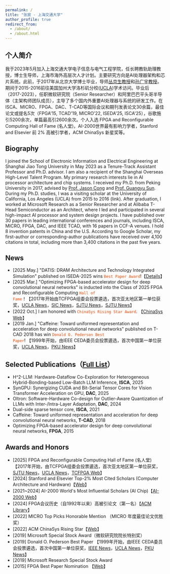 ```yaml
---
permalink: /
title: "张宸 - 上海交通大学"
author_profile: true
redirect_from: 
  - /about/
  - /about.html
---
```


## 个人简介
我于2023年5月加入上海交通大学电子信息与电气工程学院，任长聘教轨助理教授，博士生导师，上海市海外高层次人才计划。主要研究方向是AI处理器架构和芯片系统。此前，于2017年从北京大学博士毕业，导师[丛京生教授](https://vast.cs.ucla.edu/people/faculty/jason-cong)和[孙广宇教授](https://ic.pku.edu.cn/szdw/zzjs/sjzdhyjsxtx1/sgy/index.htm)。期间于2015-2016前往美国加州大学洛杉矶分校([UCLA]((https://vast.cs.ucla.edu/people/alumni/chen-zhang)))学术访问。毕业后（2017-2023），任职微软研究院（Senior Researcher）和阿里巴巴平头哥半导体（主架构师团队成员），主导了多个国内外重要AI处理器与系统的研发工作。在 ISCA、MICRO、FPGA、DAC、T-CAD等国际会议和期刊发表论文30余篇，最佳论文或提名5次（FPGA'15, TCAD'19, MICRO'22, ISEDA'25, ISCA'25），谷歌施引5200余次，单篇最高引2600余次。个人入选 FPGA and Reconfigurable Computing Hall of Fame (名人堂)，AI-2000世界最有影响力学者，Stanford and Elsevier 前 2% 高被引学者，ACM ChinaSys 新星奖等。

## Biography
I joined the School of Electronic Information and Electrical Engineering at Shanghai Jiao Tong University in May 2023 as a Tenure-Track Assistant Professor and Ph.D. advisor. I am also a recipient of the Shanghai Overseas High-Level Talent Program. My primary research interests lie in AI processor architecture and chip systems. I received my Ph.D. from Peking University in 2017, advised by [Prof. Jason Cong](https://vast.cs.ucla.edu/people/faculty/jason-cong) and [Prof. Guangyu Sun](https://ic.pku.edu.cn/szdw/zzjs/sjzdhyjsxtx1/sgy/index.htm). During my Ph.D. studies, I was a visiting scholar at the University of California, Los Angeles (UCLA) from 2015 to 2016 (link). After graduation, I worked at Microsoft Research as a Senior Researcher and at Alibaba T-Head Semiconductor as an Architect, where I led and participated in several high-impact AI processor and system design projects. I have published over 30 papers in leading international conferences and journals, including ISCA, MICRO, FPGA, DAC, and IEEE TCAD, with 16 papers in CCF-A venues. I hold 8 invention patents in China and the U.S. According to Google Scholar, my first-author or corresponding-author publications have received over 4,100 citations in total, including more than 3,400 citations in the past five years.

## News
- [2025 May.] "DATIS: DRAM Architecture and Technology Integrated Simulation" published on ISEDA-2025 wins <code style="color : orangered">Best Paper Award</code>!【[Details](https://mp.weixin.qq.com/s/hbeWcrVhF9V7ioWSrNAvWQ)】
- [2025 Mar.] "Optimizing FPGA-based accelerator design for deep convolutional neural networks" is inducted into the Class of 2025 FPGA and Reconfigurable Computing <code style="color : orangered">Hall of Fame</code>！【2017年开始由TCFPGA组委会投票遴选，首次亚太地区第一单位获奖，[UCLA News](https://www.cs.ucla.edu/professor-jason-cong-and-co-authors-inducted-into-the-class-of-2025-fpga-and-reconfigurable-computing-hall-of-fame/)，[SIC News](https://mp.weixin.qq.com/s/ZKNA4BI9bxbInRNhaJVlLg)，[SJTU News](https://mp.weixin.qq.com/s/vpba44-PizkJ_xq2F9I0Uw)，[SJTU News](https://news.sjtu.edu.cn/jdyw/20250305/207749.html)】
- [2022 Oct.] I am honored with <code style="color : orangered">ChinaSys Rising Star Award</code>. 【[ChinaSys Web](https://chinasys.org/doku.php?id=awards)】
- [2019 Jan.] "Caffeine: Toward uniformed representation and acceleration for deep convolutional neural networks" published on T-CAD 2018 has win <code style="color : orangered">Donald O. Pederson Best Paper</code>! 【1999年开始，由IEEE CEDA委员会投票遴选，首次中国第一单位获奖，[UCLA News](https://www.cs.ucla.edu/2019-donald-o-pederson-best-paper-award/)，[PKU News](https://cs.pku.edu.cn/info/1263/2440.htm)】

## Selected Publications（[Full List](https://chenzhangsjtu.github.io/publications/)）
- H^2-LLM: Hardware-Dataflow Co-Exploration for Heterogeneous Hybrid-Bonding-based Low-Batch LLM Inference, **ISCA**, 2025
- SynGPU: Synergizing CUDA and Bit-Serial Tensor Cores for Vision Transformer Acceleration on GPU, **DAC**, 2025
- Oltron: Software-Hardware Co-design for Outlier-Aware Quantization of LLMs with Inter-/Intra-Layer Adaptation, **DAC**, 2024
- Dual-side sparse tensor core, **ISCA**, 2021
- Caffeine: Toward uniformed representation and acceleration for deep convolutional neural networks, **T-CAD**, 2018
- Optimizing FPGA-based accelerator design for deep convolutional neural networks, **FPGA**, 2015


## Awards and Honors
- [2025] FPGA and Reconfigurable Computing Hall of Fame (名人堂)【2017年开始，由TCFPGA组委会投票遴选，首次亚太地区第一单位获奖，[SJTU News](https://mp.weixin.qq.com/s/ZKNA4BI9bxbInRNhaJVlLg)，[UCLA News](https://www.cs.ucla.edu/professor-jason-cong-and-co-authors-inducted-into-the-class-of-2025-fpga-and-reconfigurable-computing-hall-of-fame/)，[TCFPGA Web](https://tcfpga.org/books/hall-of-fame/page/hall-of-fame-inductees)】
- [2024] Stanford and Elsevier Top-2% Most Cited Scholars (Computer Architecture and Hardware)【[Web](https://topresearcherslist.com/Home/Profile/899190)】
- [2021~2024] AI-2000 World's Most Influential Scholars (AI Chip)【[AI-2000 Web](https://www.aminer.cn/ai2000/ct)】
- [2024] FPGA会议历史（自1992年以来）高被引论文（第一名）【[ACM Library](https://dl.acm.org/conference/fpga)】
- [2022] MICRO Top Picks Honorable Mention （MICRO 年度最佳论文优胜奖）
- [2022] ACM ChinaSys Rising Star【[Web](https://chinasys.org/doku.php?id=awards)】
- [2019] Microsoft Special Stock Award（微软研究院院长特别奖）
- [2019] Donald O. Pederson Best Paper 【1999年开始，由IEEE CEDA委员会投票遴选，首次中国第一单位获奖，[IEEE News](https://ieee-ceda.org/awards/donald-o-pederson-award#recipients)，[UCLA News](https://www.cs.ucla.edu/2019-donald-o-pederson-best-paper-award/)，[PKU News](https://cs.pku.edu.cn/info/1263/2440.htm)】
- [2019] Microsoft Research Special Stock Award
- [2015] FPGA Best Paper Nomination 【[Web](https://www.isfpga.org/past/fpga2015/index.html)】
